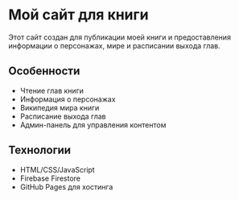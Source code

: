 # Мой сайт для книги

Этот сайт создан для публикации моей книги и предоставления информации о персонажах, мире и расписании выхода глав.

## Особенности

- Чтение глав книги
- Информация о персонажах
- Википедия мира книги
- Расписание выхода глав
- Админ-панель для управления контентом

## Технологии

- HTML/CSS/JavaScript
- Firebase Firestore
- GitHub Pages для хостинга
